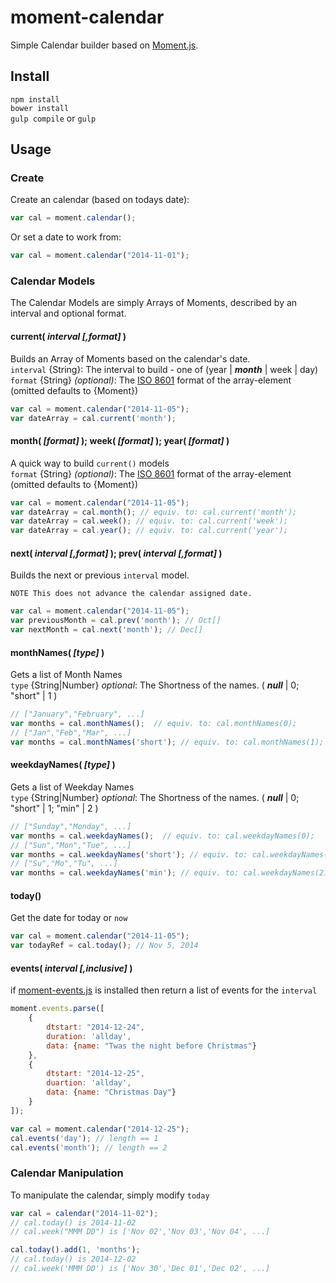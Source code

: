 moment-calendar
===============

Simple Calendar builder based on [Moment.js][moment].

Install
-------

`npm install`  
`bower install`  
`gulp compile` or `gulp`  


Usage
-----

### Create

Create an calendar (based on todays date):

``` javascript
var cal = moment.calendar();
```

Or set a date to work from:

``` javascript
var cal = moment.calendar("2014-11-01");
```

### Calendar Models

The Calendar Models are simply Arrays of Moments, described by an interval and optional format.



#### current( _interval [,format]_ )
Builds an Array of Moments based on the calendar's date.  
`interval` {String}: The interval to build - one of (year | _**month**_ | week | day)  
`format` {String} _(optional)_: The [ISO 8601][iso8601] format of the array-element (omitted defaults to {Moment})

``` javascript
var cal = moment.calendar("2014-11-05");
var dateArray = cal.current('month');
```



#### month( _[format]_ ); week( _[format]_ ); year( _[format]_ )
A quick way to build `current()` models  
`format` {String} _(optional)_: The [ISO 8601][iso8601] format of the array-element (omitted defaults to {Moment})

``` javascript
var cal = moment.calendar("2014-11-05");
var dateArray = cal.month(); // equiv. to: cal.current('month');
var dateArray = cal.week(); // equiv. to: cal.current('week');
var dateArray = cal.year(); // equiv. to: cal.current('year');
```


#### next( _interval [,format]_ ); prev( _interval [,format]_ )
Builds the next or previous `interval` model.  

    NOTE This does not advance the calendar assigned date.


``` javascript
var cal = moment.calendar("2014-11-05");
var previousMonth = cal.prev('month'); // Oct[]
var nextMonth = cal.next('month'); // Dec[]
```


#### monthNames( _[type]_ )
Gets a list of Month Names  
`type` {String|Number} _optional_: The Shortness of the names. ( _**null**_ | 0;  "short" | 1 )  

``` javascript
// ["January","February", ...]
var months = cal.monthNames();  // equiv. to: cal.monthNames(0);
// ["Jan","Feb","Mar", ...]
var months = cal.monthNames('short'); // equiv. to: cal.monthNames(1);
```



#### weekdayNames( _[type]_ )
Gets a list of Weekday Names  
`type` {String|Number} _optional_: The Shortness of the names. ( _**null**_ | 0;  "short" | 1; "min" | 2 )  

``` javascript
// ["Sunday","Monday", ...]
var months = cal.weekdayNames();  // equiv. to: cal.weekdayNames(0);
// ["Sun","Mon","Tue", ...]
var months = cal.weekdayNames('short'); // equiv. to: cal.weekdayNames(1);
// ["Su","Mo","Tu", ...]
var months = cal.weekdayNames('min'); // equiv. to: cal.weekdayNames(2);
```


#### today()
Get the date for today or `now`

``` javascript
var cal = moment.calendar("2014-11-05");
var todayRef = cal.today(); // Nov 5, 2014
```

#### events( _interval [,inclusive]_ )
if [moment-events.js][momentEvents] is installed then return a list of events for the `interval`

``` javascript
moment.events.parse([
    {
        dtstart: "2014-12-24",
        duration: 'allday',
        data: {name: "Twas the night before Christmas"}
    },
    {
        dtstart: "2014-12-25",
        duartion: 'allday',
        data: {name: "Christmas Day"}
    }
]);

var cal = moment.calendar("2014-12-25");
cal.events('day'); // length == 1
cal.events('month'); // length == 2
``` 


### Calendar Manipulation

To manipulate the calendar, simply modify `today`

``` javascript
var cal = calendar("2014-11-02");
// cal.today() is 2014-11-02
// cal.week("MMM DD") is ['Nov 02','Nov 03','Nov 04', ...]

cal.today().add(1, 'months');
// cal.today() is 2014-12-02
// cal.week('MMM DD') is ['Nov 30','Dec 01','Dec 02', ...]
```





[moment]: http://momentjs.com/
[iso8601]: http://en.wikipedia.org/wiki/ISO_8601
[momentEvents]: https://github.com/Sl0wburn/moment-events